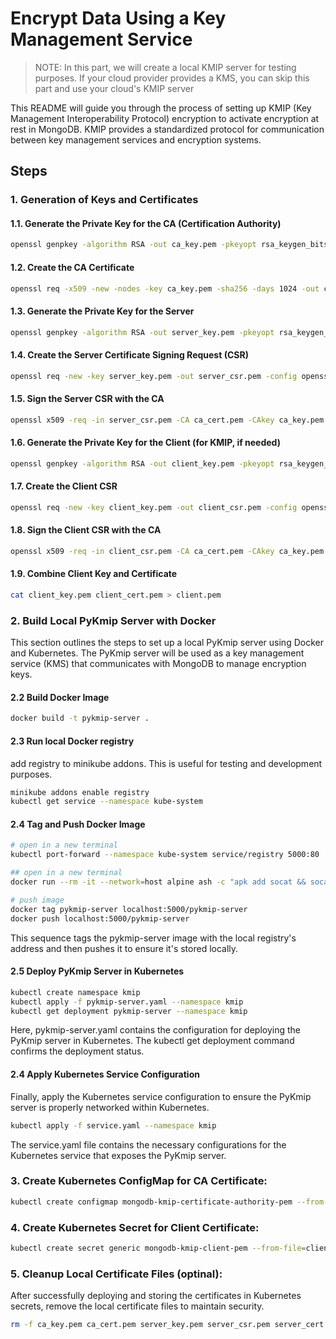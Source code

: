 # Encrypt Data Using a Key Management Service

> NOTE: In this part, we will create a local KMIP server for testing purposes. If your cloud provider provides a KMS, you can skip this part and use your cloud's KMIP server

This README will guide you through the process of setting up KMIP (Key Management Interoperability Protocol) encryption to activate encryption at rest in MongoDB. KMIP provides a standardized protocol for communication between key management services and encryption systems.

## Steps

### 1. Generation of Keys and Certificates

#### 1.1. Generate the Private Key for the CA (Certification Authority)
```sh
openssl genpkey -algorithm RSA -out ca_key.pem -pkeyopt rsa_keygen_bits:4096
```

#### 1.2. Create the CA Certificate
```sh
openssl req -x509 -new -nodes -key ca_key.pem -sha256 -days 1024 -out ca_cert.pem -config openssl.cnf
```

#### 1.3. Generate the Private Key for the Server
```sh
openssl genpkey -algorithm RSA -out server_key.pem -pkeyopt rsa_keygen_bits:4096
```

#### 1.4. Create the Server Certificate Signing Request (CSR)
```sh
openssl req -new -key server_key.pem -out server_csr.pem -config openssl-server.cnf
```

#### 1.5. Sign the Server CSR with the CA
```sh
openssl x509 -req -in server_csr.pem -CA ca_cert.pem -CAkey ca_key.pem -CAcreateserial -out server_cert.pem -days 500 -sha256 -extfile openssl-server.cnf -extensions req_ext
```

#### 1.6. Generate the Private Key for the Client (for KMIP, if needed)
```sh
openssl genpkey -algorithm RSA -out client_key.pem -pkeyopt rsa_keygen_bits:4096
```

#### 1.7. Create the Client CSR
```sh
openssl req -new -key client_key.pem -out client_csr.pem -config openssl-client.cnf
```

#### 1.8. Sign the Client CSR with the CA
```sh
openssl x509 -req -in client_csr.pem -CA ca_cert.pem -CAkey ca_key.pem -CAcreateserial -out client_cert.pem -days 500 -sha256 -extfile openssl-client.cnf -extensions req_ext
```

#### 1.9. Combine Client Key and Certificate
```sh
cat client_key.pem client_cert.pem > client.pem
```

### 2. Build Local PyKmip Server with Docker
This section outlines the steps to set up a local PyKmip server using Docker and Kubernetes. The PyKmip server will be used as a key management service (KMS) that communicates with MongoDB to manage encryption keys.


#### 2.2 Build Docker Image
```sh
docker build -t pykmip-server .
```

#### 2.3 Run local Docker registry
add registry to minikube addons. This is useful for testing and development purposes.
```sh
minikube addons enable registry
kubectl get service --namespace kube-system
```

#### 2.4 Tag and Push Docker Image
```sh
# open in a new terminal
kubectl port-forward --namespace kube-system service/registry 5000:80

## open in a new terminal
docker run --rm -it --network=host alpine ash -c "apk add socat && socat TCP-LISTEN:5000,reuseaddr,fork TCP:host.docker.internal:5000"

# push image
docker tag pykmip-server localhost:5000/pykmip-server
docker push localhost:5000/pykmip-server
```
This sequence tags the pykmip-server image with the local registry's address and then pushes it to ensure it's stored locally.

#### 2.5 Deploy PyKmip Server in Kubernetes
```sh
kubectl create namespace kmip
kubectl apply -f pykmip-server.yaml --namespace kmip
kubectl get deployment pykmip-server --namespace kmip
```
Here, pykmip-server.yaml contains the configuration for deploying the PyKmip server in Kubernetes. The kubectl get deployment command confirms the deployment status.


#### 2.4 Apply Kubernetes Service Configuration
Finally, apply the Kubernetes service configuration to ensure the PyKmip server is properly networked within Kubernetes.
```sh
kubectl apply -f service.yaml --namespace kmip
```
The service.yaml file contains the necessary configurations for the Kubernetes service that exposes the PyKmip server.

### 3. Create Kubernetes ConfigMap for CA Certificate:
```sh
kubectl create configmap mongodb-kmip-certificate-authority-pem --from-file=ca.pem=ca_cert.pem --namespace mongodb
```

### 4. Create Kubernetes Secret for Client Certificate:
```sh
kubectl create secret generic mongodb-kmip-client-pem --from-file=client.pem --namespace mongodb
```

### 5. Cleanup Local Certificate Files (optinal):
After successfully deploying and storing the certificates in Kubernetes secrets, remove the local certificate files to maintain security.

```sh
rm -f ca_key.pem ca_cert.pem server_key.pem server_csr.pem server_cert.pem client_key.pem client_csr.pem client_cert.pem ca_cert.srl client.pem
```
